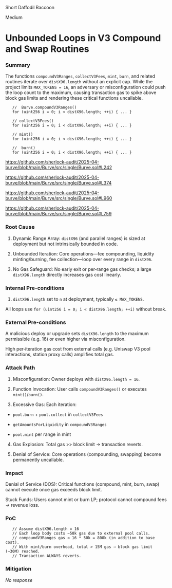 Short Daffodil Raccoon

Medium

# Unbounded Loops in V3 Compound and Swap Routines

### Summary

The functions `compoundV3Ranges`, `collectV3Fees`, `mint`, `burn`, and related routines iterate over `distX96.length` without an explicit cap. While the project limits `MAX_TOKENS = 16`, an adversary or misconfiguration could push the loop count to the maximum, causing transaction gas to spike above block gas limits and rendering these critical functions uncallable.


       //  Burve.compoundV3Ranges()
       for (uint256 i = 0; i < distX96.length; ++i) { ... }

       // collectV3Fees()
       for (uint256 i = 0; i < distX96.length; ++i) { ... }

       // mint()
       for (uint256 i = 0; i < distX96.length; ++i) { ... }

       //  burn()
       for (uint256 i = 0; i < distX96.length; ++i) { ... }

https://github.com/sherlock-audit/2025-04-burve/blob/main/Burve/src/single/Burve.sol#L242

https://github.com/sherlock-audit/2025-04-burve/blob/main/Burve/src/single/Burve.sol#L374

https://github.com/sherlock-audit/2025-04-burve/blob/main/Burve/src/single/Burve.sol#L960

https://github.com/sherlock-audit/2025-04-burve/blob/main/Burve/src/single/Burve.sol#L759

### Root Cause

1. Dynamic Range Array: `distX96` (and parallel ranges) is sized at deployment but not intrinsically bounded in code.

2. Unbounded Iteration: Core operations—fee compounding, liquidity minting/burning, fee collection—loop over every range in `distX96`.

3. No Gas Safeguard: No early exit or per‑range gas checks; a large `distX96.length` directly increases gas cost linearly.

### Internal Pre-conditions

1. `distX96.length` set to `n` at deployment, typically `≤ MAX_TOKENS`.

All loops use `for (uint256 i = 0; i < distX96.length; ++i)` without break.

### External Pre-conditions

A malicious deploy or upgrade sets `distX96.length` to the maximum permissible (e.g. 16) or even higher via misconfiguration.

High per‑iteration gas cost from external calls (e.g. Uniswap V3 pool interactions, station proxy calls) amplifies total gas.

### Attack Path

1. Misconfiguration: Owner deploys with `distX96.length = 16`.

2. Function Invocation: User calls `compoundV3Ranges()` or executes `mint()`/`burn()`.

3. Excessive Gas: Each iteration:

- `pool.burn` + `pool.collect` in `collectV3Fees`

- `getAmountsForLiquidity` in `compoundV3Ranges`

- `pool.mint` per range in mint

4. Gas Explosion: Total gas >> block limit → transaction reverts.

5. Denial of Service: Core operations (compounding, swapping) become permanently uncallable.

### Impact

Denial of Service (DOS): Critical functions (compound, mint, burn, swap) cannot execute once gas exceeds block limit.

Stuck Funds: Users cannot mint or burn LP; protocol cannot compound fees → revenue loss.

### PoC

       // Assume distX96.length = 16
       // Each loop body costs ~50k gas due to external pool calls.
       // compoundV3Ranges gas ≈ 16 * 50k = 800k (in addition to base cost).
       // With mint/burn overhead, total > 15M gas → block gas limit (~30M) reached.
       // Transaction ALWAYS reverts.

### Mitigation

_No response_